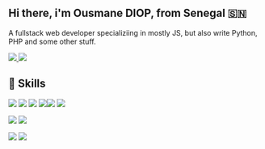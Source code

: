 

## Hi there, i'm Ousmane DIOP,  from Senegal 🇸🇳

A fullstack web developer specializiing in mostly JS, but also write Python, PHP and some other stuff.

<a href="https://www.linkedin.com/in/ousmane-diop-5792a5170" target="_blank" alt="My LinkedIn"> 
  <img src="https://img.shields.io/badge/linkedin-%230077B5.svg?&style=for-the-badge&logo=linkedin&logoColor=white" />
</a>
<a href="https://twitter.com/ouznoreyni221" target="_blank" alt="Follow Me on Twitter"> 
    <img src="https://img.shields.io/badge/twitter-%231DA1F2.svg?&style=for-the-badge&logo=twitter&logoColor=white" />
</a>

## 🚀 Skills 

<img src="https://img.shields.io/badge/javascript-%23F7DF1E.svg?&style=for-the-badge&logo=javascript&logoColor=white" /> <img src="https://img.shields.io/badge/react-%2361DAFB.svg?&style=for-the-badge&logo=react&logoColor=white" /> <img src="https://img.shields.io/badge/React_Native-61DAFB?style=for-the-badge&logo=react&logoColor=white" /> <img src="https://img.shields.io/badge/Node.js-303030?style=for-the-badge&logo=node.js&logoColor=white%22"/><img src="https://img.shields.io/badge/angular-20232d?style=for-the-badge&logo=angular&logoColor=red"/> <img src="https://img.shields.io/badge/next.js-20232d?style=for-the-badge&logo=next.js&logoColor"/>

<img src="https://img.shields.io/badge/python-%233776AB.svg?&style=for-the-badge&logo=python&logoColor=white" /> <img src="https://img.shields.io/badge/Django-092E20?style=for-the-badge&logo=django&logoColor=white" />

<img src="https://img.shields.io/badge/PHP-20232d?style=for-the-badge&logo=php&logoColor"/> <img src="https://img.shields.io/badge/Symfony-20232d?style=for-the-badge&logo=symfony&logoColor"/>
